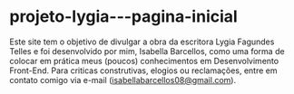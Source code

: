 # projeto-lygia---pagina-inicial
Este site tem o objetivo de divulgar a obra da escritora Lygia Fagundes Telles e foi desenvolvido por mim, Isabella Barcellos, como uma forma de colocar em prática meus (poucos) conhecimentos em Desenvolvimento Front-End. Para criticas construtivas, elogios ou reclamações, entre em contato comigo via e-mail (isabellabarcellos08@gmail.com).
